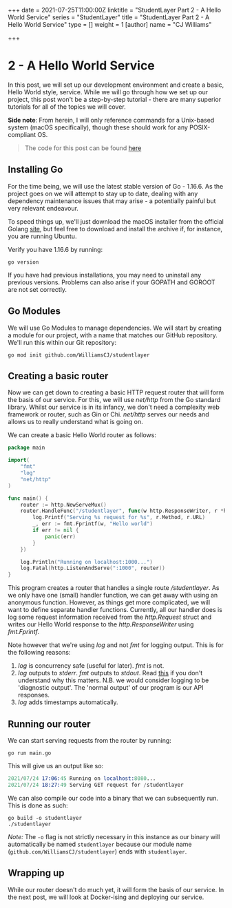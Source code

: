 +++
date = 2021-07-25T11:00:00Z
linktitle = "StudentLayer Part 2 - A Hello World Service"
series = "StudentLayer"
title = "StudentLayer Part 2 - A Hello World Service"
type = []
weight = 1
[author]
name = "CJ Williams"

+++
# 2 - A Hello World Service

In this post, we will set up our development environment and create a basic, Hello World style, service. While we will go through how we set up our project, this post won't be a step-by-step tutorial - there are many superior tutorials for all of the topics we will cover. 

**Side note**: From herein, I will only reference commands for a Unix-based system (macOS specifically), though these should work for any POSIX-compliant OS.

> The code for this post can be found [here](https://github.com/WilliamsCJ/studentlayer/commit/644ce50a7eae09baad14a5035a8f59b2dfc07e08)

## Installing Go

For the time being, we will use the latest stable version of Go - 1.16.6. As the project goes on we will attempt to stay up to date, dealing with any dependency maintenance issues that may arise - a potentially painful but very relevant endeavour.

To speed things up, we'll just download the macOS installer from the official Golang [site](https://golang.org/dl/),
but feel free to download and install the archive if, for instance, you are running Ubuntu.

Verify you have 1.16.6 by running:

```shell
go version
```

If you have had previous installations, you may need to uninstall any previous versions. Problems can also arise if your GOPATH and GOROOT are not set correctly.

## Go Modules

We will use Go Modules to manage dependencies. We will start by creating a module for our project, with a name that
matches our GitHub repository. We'll run this within our Git repository:

```shell
go mod init github.com/WilliamsCJ/studentlayer
```

## Creating a basic router

Now we can get down to creating a basic HTTP request router that will form the basis of our service. For this, we will use _net/http_ from the Go standard library. Whilst our service is in its infancy, we don't need a complexity web framework or router, such as Gin or Chi. _net/http_ serves our needs and allows us to really understand what is going on.

We can create a basic Hello World router as follows:

```go
package main

import(
	"fmt"
	"log"
	"net/http"
)

func main() {
	router := http.NewServeMux()
	router.HandleFunc("/studentlayer", func(w http.ResponseWriter, r *http.Request) {
		log.Printf("Serving %s request for %s", r.Method, r.URL)
		_, err := fmt.Fprintf(w, "Hello world")
		if err != nil {
			panic(err)
		}
	})

	log.Println("Running on localhost:1000...")
	log.Fatal(http.ListenAndServe(":1000", router))
}
```

This program creates a router that handles a single route _/studentlayer_. As we only have one (small) handler function, we can get away with using an anonymous function. However, as things get more complicated, we will want to define separate handler functions. Currently, all our handler does is log some request information received from the _http.Request_ struct and writes our Hello World response to the _http.ResponseWriter_ using _fmt.Fprintf_. 

Note however that we're using _log_ and not _fmt_ for logging output. This is for the following reasons:

1. _log_ is concurrency safe (useful for later). _fmt_ is not.
2. _log_ outputs to _stderr_. _fmt_ outputs to _stdout_. Read [this](https://www.gnu.org/software/libc/manual/html_node/Standard-Streams.html) if you don't understand why this matters. N.B. we would consider logging to be 'diagnostic output'. The 'normal output' of our program is our API responses.
3. _log_ adds timestamps automatically.

## Running our router

We can start serving requests from the router by running:

    go run main.go

This will give us an output like so:

```s
2021/07/24 17:06:45 Running on localhost:8080...
2021/07/24 18:27:49 Serving GET request for /studentlayer
```

We can also compile our code into a binary that we can subsequently run. This is done as such:

    go build -o studentlayer
    ./studentlayer

_Note:_ The `-o` flag is not strictly necessary in this instance as our binary will automatically be named `studentlayer` because our module name (`github.com/WilliamsCJ/studentlayer`) ends with `studentlayer`.

## Wrapping up

While our router doesn't do much yet, it will form the basis of our service. In the next post, we will look at Docker-ising and deploying our service.